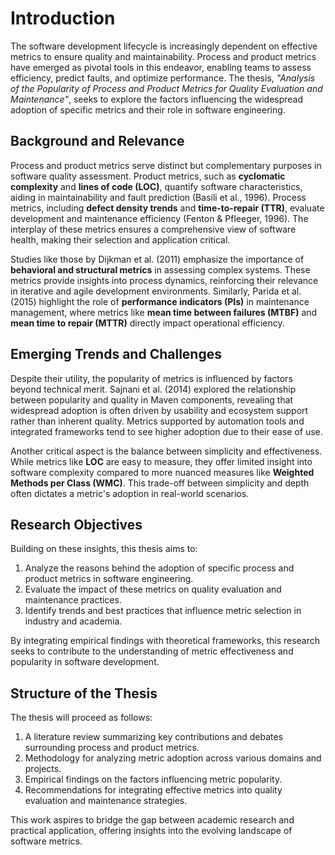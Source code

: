 # Introduction

The software development lifecycle is increasingly dependent on effective metrics to ensure quality and maintainability. Process and product metrics have emerged as pivotal tools in this endeavor, enabling teams to assess efficiency, predict faults, and optimize performance. The thesis, *"Analysis of the Popularity of Process and Product Metrics for Quality Evaluation and Maintenance"*, seeks to explore the factors influencing the widespread adoption of specific metrics and their role in software engineering.

## Background and Relevance

Process and product metrics serve distinct but complementary purposes in software quality assessment. Product metrics, such as **cyclomatic complexity** and **lines of code (LOC)**, quantify software characteristics, aiding in maintainability and fault prediction (Basili et al., 1996). Process metrics, including **defect density trends** and **time-to-repair (TTR)**, evaluate development and maintenance efficiency (Fenton & Pfleeger, 1996). The interplay of these metrics ensures a comprehensive view of software health, making their selection and application critical.

Studies like those by Dijkman et al. (2011) emphasize the importance of **behavioral and structural metrics** in assessing complex systems. These metrics provide insights into process dynamics, reinforcing their relevance in iterative and agile development environments. Similarly, Parida et al. (2015) highlight the role of **performance indicators (PIs)** in maintenance management, where metrics like **mean time between failures (MTBF)** and **mean time to repair (MTTR)** directly impact operational efficiency.

## Emerging Trends and Challenges

Despite their utility, the popularity of metrics is influenced by factors beyond technical merit. Sajnani et al. (2014) explored the relationship between popularity and quality in Maven components, revealing that widespread adoption is often driven by usability and ecosystem support rather than inherent quality. Metrics supported by automation tools and integrated frameworks tend to see higher adoption due to their ease of use.

Another critical aspect is the balance between simplicity and effectiveness. While metrics like **LOC** are easy to measure, they offer limited insight into software complexity compared to more nuanced measures like **Weighted Methods per Class (WMC)**. This trade-off between simplicity and depth often dictates a metric's adoption in real-world scenarios.

## Research Objectives

Building on these insights, this thesis aims to:
1. Analyze the reasons behind the adoption of specific process and product metrics in software engineering.
2. Evaluate the impact of these metrics on quality evaluation and maintenance practices.
3. Identify trends and best practices that influence metric selection in industry and academia.

By integrating empirical findings with theoretical frameworks, this research seeks to contribute to the understanding of metric effectiveness and popularity in software development.

## Structure of the Thesis

The thesis will proceed as follows:
1. A literature review summarizing key contributions and debates surrounding process and product metrics.
2. Methodology for analyzing metric adoption across various domains and projects.
3. Empirical findings on the factors influencing metric popularity.
4. Recommendations for integrating effective metrics into quality evaluation and maintenance strategies.

This work aspires to bridge the gap between academic research and practical application, offering insights into the evolving landscape of software metrics.
